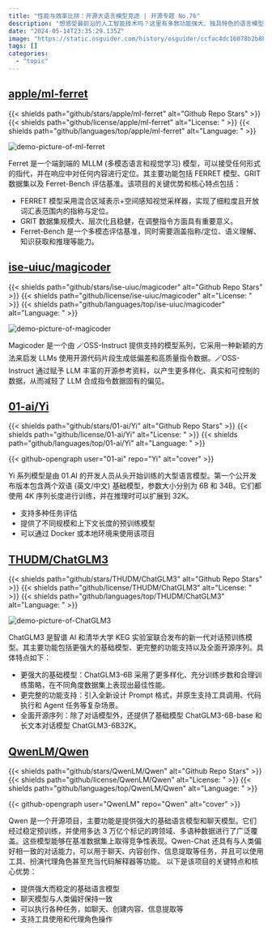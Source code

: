 ```yaml
---
title: "性能与效率比拼：开源大语言模型竞逐 | 开源专题 No.76"
description: "想感受最前沿的人工智能技术吗？这里有多款功能强大、独具特色的语言模型和多模态模型，它们将为你展现人工智能的无限魅力，带你探索未知的领域！"
date: "2024-05-14T23:35:29.135Z"
image: "https://static.osguider.com/history/osguider/ccfac4dc16078b2b8b115254224fca20.png"
tags: []
categories:
  - "topic"
---
```


## [apple/ml-ferret](https://github.com/apple/ml-ferret)

{{< shields path="github/stars/apple/ml-ferret" alt="Github Repo Stars" >}} {{< shields path="github/license/apple/ml-ferret" alt="License: " >}} {{< shields path="github/languages/top/apple/ml-ferret" alt="Language: " >}}

![demo-picture-of-ml-ferret](https://static.osguider.com/history/2024/5a3bfedb075171000c8ab3bb7b9905c1.png)

Ferret 是一个端到端的 MLLM (多模态语言和视觉学习) 模型，可以接受任何形式的指代，并在响应中对任何内容进行定位。其主要功能包括 FERRET 模型、GRIT 数据集以及 Ferret-Bench 评估基准。该项目的关键优势和核心特点包括：

- FERRET 模型采用混合区域表示+空间感知视觉采样器，实现了细粒度且开放词汇表范围内的指称与定位。
- GRIT 数据集规模大、层次化且稳健，在调整指令方面具有重要意义。
- Ferret-Bench 是一个多模态评估基准，同时需要涵盖指称/定位、语义理解、知识获取和推理等能力。
  
## [ise-uiuc/magicoder](https://github.com/ise-uiuc/magicoder)

{{< shields path="github/stars/ise-uiuc/magicoder" alt="Github Repo Stars" >}} {{< shields path="github/license/ise-uiuc/magicoder" alt="License: " >}} {{< shields path="github/languages/top/ise-uiuc/magicoder" alt="Language: " >}}

![demo-picture-of-magicoder](https://static.osguider.com/history/2024/cb7eb628c3d21c7f6dd54f5da5e89bdd.png)

Magicoder 是一个由 🪄OSS-Instruct 提供支持的模型系列，它采用一种新颖的方法来启发 LLMs 使用开源代码片段生成低偏差和高质量指令数据。🪄OSS-Instruct 通过赋予 LLM 丰富的开源参考资料，以产生更多样化、真实和可控制的数据，从而减轻了 LLM 合成指令数据固有的偏见。

## [01-ai/Yi](https://github.com/01-ai/Yi)

{{< shields path="github/stars/01-ai/Yi" alt="Github Repo Stars" >}} {{< shields path="github/license/01-ai/Yi" alt="License: " >}} {{< shields path="github/languages/top/01-ai/Yi" alt="Language: " >}}

{{< github-opengraph user="01-ai" repo="Yi" alt="cover" >}}

Yi 系列模型是由 01.AI 的开发人员从头开始训练的大型语言模型。第一个公开发布版本包含两个双语 (英文/中文) 基础模型，参数大小分别为 6B 和 34B。它们都使用 4K 序列长度进行训练，并在推理时可以扩展到 32K。

- 支持多种任务评估
- 提供了不同规模和上下文长度的预训练模型
- 可以通过 Docker 或本地环境来使用该项目
  
## [THUDM/ChatGLM3](https://github.com/THUDM/ChatGLM3)

{{< shields path="github/stars/THUDM/ChatGLM3" alt="Github Repo Stars" >}} {{< shields path="github/license/THUDM/ChatGLM3" alt="License: " >}} {{< shields path="github/languages/top/THUDM/ChatGLM3" alt="Language: " >}}

![demo-picture-of-ChatGLM3](https://static.osguider.com/history/osguider/9b0ce084d7cfd11bc6dbbb2d913f7c73.png)

ChatGLM3 是智谱 AI 和清华大学 KEG 实验室联合发布的新一代对话预训练模型。其主要功能包括更强大的基础模型、更完整的功能支持以及全面开源序列。具体特点如下：

- 更强大的基础模型：ChatGLM3-6B 采用了更多样化、充分训练步数和合理训练策略，在不同角度数据集上表现出最佳性能。
- 更完整的功能支持：引入全新设计 Prompt 格式，并原生支持工具调用、代码执行和 Agent 任务等复杂场景。
- 全面开源序列：除了对话模型外，还提供了基础模型 ChatGLM3-6B-base 和长文本对话模型 ChatGLM3-6B32K。
  
## [QwenLM/Qwen](https://github.com/QwenLM/Qwen)

{{< shields path="github/stars/QwenLM/Qwen" alt="Github Repo Stars" >}} {{< shields path="github/license/QwenLM/Qwen" alt="License: " >}} {{< shields path="github/languages/top/QwenLM/Qwen" alt="Language: " >}}

{{< github-opengraph user="QwenLM" repo="Qwen" alt="cover" >}}

Qwen 是一个开源项目，主要功能是提供强大的基础语言模型和聊天模型。它们经过稳定预训练，并使用多达 3 万亿个标记的跨领域、多语种数据进行了广泛覆盖。这些模型能够在基准数据集上取得竞争性表现。Qwen-Chat 还具有与人类偏好相一致的对话能力，可以用于聊天、内容创作、信息提取等任务，并且可以使用工具、扮演代理角色甚至充当代码解释器等功能。
以下是该项目的关键特点和核心优势：

- 提供强大而稳定的基础语言模型
- 聊天模型与人类偏好保持一致
- 可以执行各种任务，如聊天、创建内容、信息提取等
- 支持工具使用和代理角色操作
  

